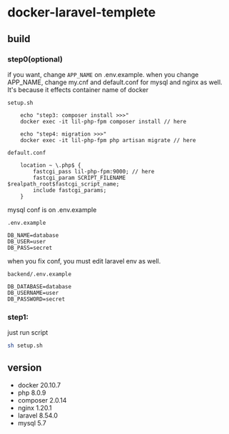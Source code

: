 # docker-laravel-templete

## build

### step0(optional)
if you want, change ```APP_NAME``` on .env.example.
when you change APP_NAME, change my.cnf and default.conf for mysql and nginx as well. It's because it effects container name of docker

```setup.sh```
```shell
    echo "step3: composer install >>>"
    docker exec -it lil-php-fpm composer install // here

    echo "step4: migration >>>"
    docker exec -it lil-php-fpm php artisan migrate // here
```


```default.conf```
```
    location ~ \.php$ {
        fastcgi_pass lil-php-fpm:9000; // here
        fastcgi_param SCRIPT_FILENAME $realpath_root$fastcgi_script_name;
        include fastcgi_params;
    }
```

mysql conf is on .env.example 

```.env.example```
```
DB_NAME=database
DB_USER=user
DB_PASS=secret
```

when you fix conf, you must edit laravel env as well.

```backend/.env.example```
```
DB_DATABASE=database
DB_USERNAME=user
DB_PASSWORD=secret
```

### step1:

just run script

```sh
sh setup.sh
```

## version

- docker 20.10.7
- php 8.0.9
- composer 2.0.14
- nginx 1.20.1
- laravel 8.54.0
- mysql 5.7
